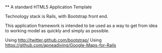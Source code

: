 ** A standard HTML5 Application Template

Technology stack is Rails, with Bootstrap front end.

This application framework is intended to be used as a way to get from idea to working model as quickly and simply as possible.

Using http://twitter.github.com/bootstrap/
Using https://github.com/apneadiving/Google-Maps-for-Rails

